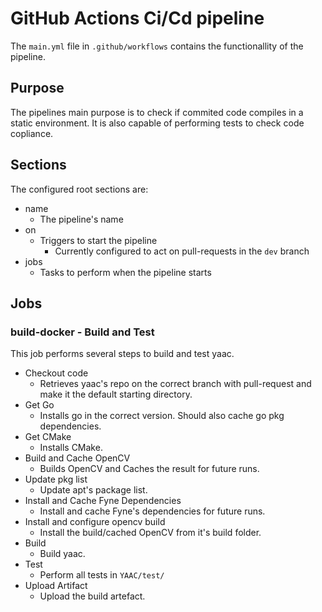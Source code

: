 # GitHub Actions Ci/Cd pipeline

The `main.yml` file in `.github/workflows` contains the functionallity of the pipeline. 

## Purpose
The pipelines main purpose is to check if commited code compiles in a static environment. It is also capable of performing tests to check code copliance.

## Sections
The configured root sections are:
- name
   - The pipeline's name
- on
   - Triggers to start the pipeline
      - Currently configured to act on pull-requests in the `dev` branch
- jobs
  - Tasks to perform when the pipeline starts

## Jobs
### build-docker - Build and Test
This job performs several steps to build and test yaac.
- Checkout code
   - Retrieves yaac's repo on the correct branch with pull-request and make it the default starting directory.
- Get Go
   - Installs go in the correct version. Should also cache go pkg dependencies.
- Get CMake
   - Installs CMake.
- Build and Cache OpenCV
   - Builds OpenCV and Caches the result for future runs.
- Update pkg list
   - Update apt's package list.
- Install and Cache Fyne Dependencies
   - Install and cache Fyne's dependencies for future runs.
- Install and configure opencv build
   - Install the build/cached OpenCV from it's build folder.
- Build
   - Build yaac.
- Test
   - Perform all tests in `YAAC/test/`
- Upload Artifact
  - Upload the build artefact.
